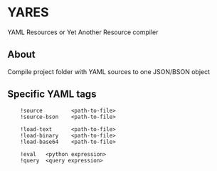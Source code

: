 # YARES
YAML Resources or Yet Another Resource compiler

## About
Compile project folder with YAML sources to one JSON/BSON object


## Specific YAML tags

```	
	!source 		<path-to-file>
	!source-bson 	<path-to-file>

	!load-text		<path-to-file>
	!load-binary	<path-to-file>
	!load-base64	<path-to-file>

	!eval	<python expression>
	!query	<query expression> 
```